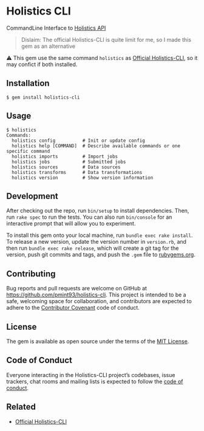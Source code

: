 # Holistics CLI

CommandLine Interface to [Holistics API](https://docs.holistics.io/api/)

> Dislaim: The official Holistics-CLI is quite limit for me, so I made this gem as an alternative

:warning: This gem use the same command `holistics` as [Official Holistics-CLI](https://docs.holistics.io/holistics-cli/), so it may confict if both installed.

## Installation

    $ gem install holistics-cli

## Usage

```
$ holistics
Commands:
  holistics config          # Init or update config
  holistics help [COMMAND]  # Describe available commands or one specific command
  holistics imports         # Import jobs
  holistics jobs            # Submitted jobs
  holistics sources         # Data sources
  holistics transforms      # Data transformations
  holistics version         # Show version information
```

## Development

After checking out the repo, run `bin/setup` to install dependencies. Then, run `rake spec` to run the tests. You can also run `bin/console` for an interactive prompt that will allow you to experiment.

To install this gem onto your local machine, run `bundle exec rake install`. To release a new version, update the version number in `version.rb`, and then run `bundle exec rake release`, which will create a git tag for the version, push git commits and tags, and push the `.gem` file to [rubygems.org](https://rubygems.org).

## Contributing

Bug reports and pull requests are welcome on GitHub at https://github.com/pmint93/holistics-cli. This project is intended to be a safe, welcoming space for collaboration, and contributors are expected to adhere to the [Contributor Covenant](http://contributor-covenant.org) code of conduct.

## License

The gem is available as open source under the terms of the [MIT License](http://opensource.org/licenses/MIT).

## Code of Conduct

Everyone interacting in the Holistics-CLI project’s codebases, issue trackers, chat rooms and mailing lists is expected to follow the [code of conduct](https://github.com/pmint93/holistics-cli/blob/master/CODE_OF_CONDUCT.md).

## Related

* [Official Holistics-CLI](https://docs.holistics.io/holistics-cli/)